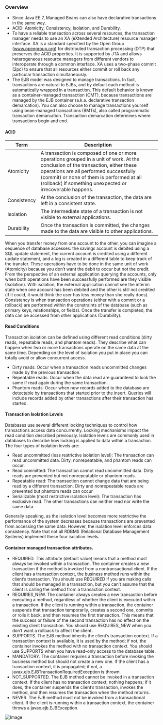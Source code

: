 ### Overview
* Since Java EE 7, Managed Beans can also have declarative transactions in the same way.
* ACID: Atomicity, Consistency, Isolation, and Durability.
* To have a reliable transaction across several resources, the transaction manager needs to use an XA (eXtended
Architecture) resource manager interface. XA is a standard specified by the Open Group (www.opengroup.org)
for distributed transaction processing (DTP) that preserves the ACID properties. It is supported by JTA and allows
heterogeneous resource managers from different vendors to interoperate through a common interface. XA uses
a two-phase commit (2pc) to ensure that all resources either commit or roll back any particular transaction
simultaneously.
* The EJB model was designed to manage transactions. In fact, transactions are natural to
EJBs, and by default each method is automatically wrapped in a transaction. This default behavior is known as a
container-managed transaction (CMT), because transactions are managed by the EJB container (a.k.a. declarative
transaction demarcation). You can also choose to manage transactions yourself using bean-managed transactions
(BMTs), also called programmatic transaction demarcation. Transaction demarcation determines where transactions
begin and end.


#### ACID
| Term |Description |
| ----- | ------ |
| Atomicity  | A transaction is composed of one or more operations grouped in a unit of work. At the conclusion of the transaction, either these operations are all performed successfully (commit) or none of them is performed at all (rollback) if something unexpected or irrecoverable happens.  |
| Consistency  | At the conclusion of the transaction, the data are left in a consistent state. |
| Isolation | The intermediate state of a transaction is not visible to external applications. |
| Durability | Once the transaction is committed, the changes made to the data are visible to other applications.|

When you transfer money from one account to the other, you can imagine a sequence of database accesses: the
savings account is debited using a SQL update statement, the current account is credited using a different update
statement, and a log is created in a different table to keep track of the transfer. These operations have to be done in
the same unit of work (Atomicity) because you don’t want the debit to occur but not the credit. From the perspective
of an external application querying the accounts, only when both operations have been successfully performed are
they visible (Isolation). With isolation, the external application cannot see the interim state when one account has
been debited and the other is still not credited (if it could, it would think the user has less money than she really does).
Consistency is when transaction operations (either with a commit or a rollback) are performed within the constraints
of the database (such as primary keys, relationships, or fields). Once the transfer is completed, the data can be
accessed from other applications (Durability).

#### Read Conditions
Transaction isolation can be defined using different read conditions (dirty reads, repeatable reads, and phantom
reads). They describe what can happen when two or more transactions operate on the same data at the same time.
Depending on the level of isolation you put in place you can totally avoid or allow concurrent access.
* Dirty reads: Occur when a transaction reads uncommitted changes made by the previous transaction.
* Repeatable reads: Occur when the data read are guaranteed to look the same if read again during the same transaction.
* Phantom reads: Occur when new records added to the database are detectable by transactions that started prior to the insert. Queries will include records added by other transactions after their transaction has started.

#### Transaction Isolation Levels
Databases use several different locking techniques to control how transactions access data concurrently. Locking
mechanisms impact the read condition described previously. Isolation levels are commonly used in databases to
describe how locking is applied to data within a transaction. The four types of isolation levels are:
* Read uncommitted (less restrictive isolation level): The transaction can read uncommitted data. Dirty, nonrepeatable, and phantom reads can occur.
* Read committed: The transaction cannot read uncommitted data. Dirty reads are prevented but not nonrepeatable or phantom reads.
* Repeatable read: The transaction cannot change data that are being read by a different transaction. Dirty and nonrepeatable reads are prevented but phantom reads can occur
* Serializable (most restrictive isolation level): The transaction has exclusive read. The other transactions can neither read nor write the same data.

Generally speaking, as the isolation level becomes more restrictive the performance of the system decreases because
transactions are prevented from accessing the same data. However, the isolation level enforces data consistency. Note that not all RDBMS (Relational Database Management Systems) implement these four isolation levels.

#### Container managed transaction attributes.
* REQUIRED. This attribute (default value) means that a method must always be invoked within a transaction. The container creates a new transaction if the method is invoked from a nontransactional client. If the client has a transaction context, the business method runs within the client’s transaction. You should use REQUIRED if you are making calls that should be managed in a transaction, but you can’t assume that the client is calling the method from a transaction context.
* REQUIRES_NEW. The container always creates a new transaction before executing a method, regardless of whether the client is executed within a transaction. If the client is running within a transaction, the container suspends that transaction temporarily, creates a second one, commits or rolls it back, and then resumes the first transaction. This means that the success or failure of the second transaction has no effect on the existing client transaction. You should use REQUIRES_NEW when you don’t want a rollback to affect the client.
* SUPPORTS. The EJB method inherits the client’s transaction context. If a transaction context is available, it is used by the method; if not, the container invokes the method with no transaction context. You should use SUPPORTS when you have read-only access to the database table.
* MANDATORY. The container requires a transaction before invoking the business method but should not create a new one. If the client has a transaction context, it is propagated; if not, a javax.ejb.EJBTransactionRequiredException is thrown.
* NOT_SUPPORTED. The EJB method cannot be invoked in a transaction context. If the client has no transaction
context, nothing happens; if it does, the container suspends the client’s transaction, invokes
the method, and then resumes the transaction when the method returns.
* NEVER. The EJB method must not be invoked from a transactional client. If the client is running within a transaction context, the container throws a javax.ejb.EJBException.

![Image](../blob/master/Notes/Images/Transactions_1.PNG?raw=true)
